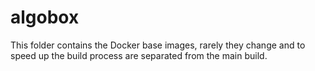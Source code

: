 # algobox

This folder contains the Docker base images, rarely they change and to speed up the build process are separated from the main build.


